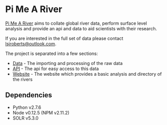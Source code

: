 # Pi Me A River

[Pi Me A River](http://pimeariver.com) aims to collate global river data, perform surface level analysis and provide an api and data to aid scientists with their research.

If you are interested in the full set of data please contact [lsjroberts@outlook.com](mailto:lsjroberts@outlook.com).

The project is separated into a few sections:

- [Data](/data/README.md) - The importing and processing of the raw data
- [API](/api/README.md) - The api for easy access to this data
- [Website](/website/README.md) - The website which provides a basic analysis and directory of the rivers

## Dependencies

- Python v2.7.6
- Node v0.12.5 (NPM v2.11.2)
- SOLR v5.3.0
